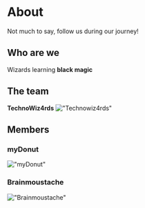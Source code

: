 # About
Not much to say, follow us during our journey!

## Who are we
Wizards learning **black magic**

## The team
**TechnoWiz4rds**
!["Technowiz4rds"](/img/logo.png)

## Members
### myDonut 
!["myDonut"](/img/donut.png)

### Brainmoustache
!["Brainmoustache"](/img/moustache.png)


